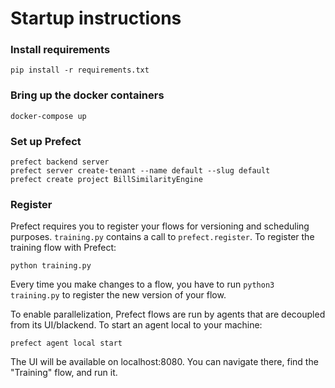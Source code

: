 # Startup instructions

### Install requirements
```
pip install -r requirements.txt
```

### Bring up the docker containers
```
docker-compose up
```

### Set up Prefect
```
prefect backend server
prefect server create-tenant --name default --slug default
prefect create project BillSimilarityEngine 
```


### Register

Prefect requires you to register your flows for versioning and scheduling purposes. `training.py` contains a call to `prefect.register`. To register the training flow with Prefect:

```
python training.py
```

Every time you make changes to a flow, you have to run `python3 training.py` to register the new version of your flow. 

To enable parallelization, Prefect flows are run by agents that are decoupled from its UI/blackend. To start an agent local to your machine:
```
prefect agent local start
```

The UI will be available on localhost:8080. You can navigate there, find the "Training" flow, and run it.

